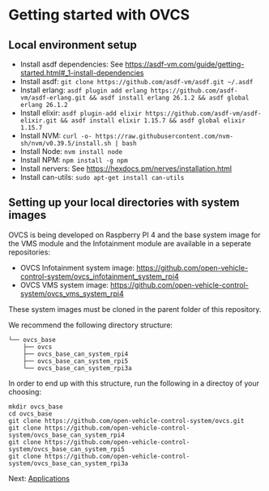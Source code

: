# Getting started with OVCS

## Local environment setup

* Install asdf dependencies: See https://asdf-vm.com/guide/getting-started.html#_1-install-dependencies
* Install asdf: `git clone https://github.com/asdf-vm/asdf.git ~/.asdf`
* Install erlang:  `asdf plugin add erlang https://github.com/asdf-vm/asdf-erlang.git && asdf install erlang 26.1.2 && asdf global erlang 26.1.2`
* Install elixir: `asdf plugin-add elixir https://github.com/asdf-vm/asdf-elixir.git && asdf install elixir 1.15.7 && asdf global elixir 1.15.7`
* Install NVM: `curl -o- https://raw.githubusercontent.com/nvm-sh/nvm/v0.39.5/install.sh | bash`
* Install Node: `nvm install node`
* Install NPM: `npm install -g npm`
* Install nervers: See https://hexdocs.pm/nerves/installation.html
* Install can-utils: `sudo apt-get install can-utils`

## Setting up your local directories with system images

OVCS is being developed on Raspberry PI 4 and the base system image for the VMS module and the Infotainment module are available in a seperate repositories:
* OVCS Infotainment system image: https://github.com/open-vehicle-control-system/ovcs_infotainment_system_rpi4
* OVCS VMS system image: https://github.com/open-vehicle-control-system/ovcs_vms_system_rpi4

These system images must be cloned in the parent folder of this repository.

We recommend the following directory structure:

```
└── ovcs_base
    ├── ovcs
    ├── ovcs_base_can_system_rpi4
    ├── ovcs_base_can_system_rpi5
    └── ovcs_base_can_system_rpi3a
```

In order to end up with this structure, run the following in a directoy of your choosing:

```
mkdir ovcs_base
cd ovcs_base
git clone https://github.com/open-vehicle-control-system/ovcs.git
git clone https://github.com/open-vehicle-control-system/ovcs_base_can_system_rpi4
git clone https://github.com/open-vehicle-control-system/ovcs_base_can_system_rpi5
git clone https://github.com/open-vehicle-control-system/ovcs_base_can_system_rpi3a
```

Next: [Applications](./applications.md)
